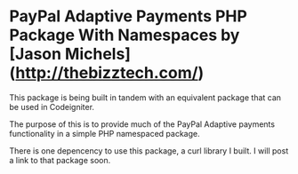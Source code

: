 # PayPal Adaptive Payments PHP Package With Namespaces by [Jason Michels] (http://thebizztech.com/)

This package is being built in tandem with an equivalent package that can be used in Codeigniter.

The purpose of this is to provide much of the PayPal Adaptive payments functionality in a simple PHP namespaced package.

There is one depencency to use this package, a curl library I built.  I will post a link to that package soon.